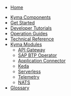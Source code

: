* [Home](/README.md)
<!-- markdown-link-check-disable -->
* [Kyma Components](/01-overview/README.md)
* [Get Started](/02-get-started/README.md)
* [Developer Tutorials](/03-tutorials/README.md)
* [Operation Guides](/04-operation-guides/README.md)
* [Technical Reference](05-technical-reference/README.md)
* [Kyma Modules](06-modules/README.md)
  * [API Gateway](/api-gateway/user/README.md)
  * [SAP BTP Operator](/btp-manager/user/README.md)
  * [Application Connector](/application-connector-manager/user/README.md)
  * [Keda](/keda-manager/user/README.md)
  * [Serverless](/serverless-manager/user/README.md)
  * [Telemetry](/telemetry-manager/user/README.md)
  * [NATS](/nats-manager/user/README.md)
* [Glossary](/glossary.md)
<!-- markdown-link-check-enable -->
